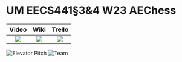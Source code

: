# UM EECS441§3&4 W23 AEChess

| Video  |  Wiki |  Trello  |
|:-----:|:-----:|:--------:|
|[<img src="https://eecs441.eecs.umich.edu/img/admin/video.png">][video_page]|[<img src="https://eecs441.eecs.umich.edu/img/admin/wiki.png">][wiki_page]|[<img src="https://eecs441.eecs.umich.edu/img/admin/trello.png">][agile_page]|

![Elevator Pitch](https://user-images.githubusercontent.com/55436340/232916309-e724a2f9-dcea-481d-b1dc-04feae0a889f.jpg) <!-- MUST be placed in user-images.githubusercontent.com -->
![Team](https://user-images.githubusercontent.com/55436340/232943552-180faa52-96aa-4132-8b5d-c1b7151b856e.png)

[video_page]: https://youtu.be/TWm3sXBhW1Q
[wiki_page]: https://github.com/meng-zx/aechess-team/wiki
[agile_page]: https://trello.com/b/vAtpuDG2/aechess-team
